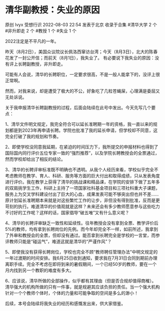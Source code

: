 # 清华副教授：失业的原因

原创 lvyx  受想行识  2022-08-03 22:54 发表于北京
收录于合集
#清华大学
2 个
#非升即走
2 个
#教授
1 个
#失业
1 个

2022注定是不平凡的一年。

昨天（8月2日），美国众议院议长佩洛西窜访台湾；今天（8月3日），北大的陈春花发了一封公开信；而前天（8月1日），我失业了。
有必要说下我失业的原因：没有评上长聘副教授，非升即走。

可能有人会说，清华的长聘职位，一定要求很高，不是一般人能拿下的，没评上很正常啊。

然而，对我来说，却是遭受了极大的不公，好象吃了几粒苍蝇屎，心理满是委屈又无处诉说。

关于我申报清华长聘副教授的过程，后面会陆续在此号中发出。今天先写几个要点：

1、清华文件明文规定，我完全符合可以延长准聘期一年的资格，我一直以来的规划都是到2023年再申请长聘。学院也批准了我的延长申请，但学校却不同意，这完全打破了我的规划和节奏。

2、即使学校没同意我延期，在紧迫的时间压力下，我所提交的申报材料也得到了国际国内同行评价五位专家一致的“强烈推荐”，以及学院长聘教授会的全票通过，然而学校却给出了相反的结论。

3、清华的长聘评审标准既不明确也不透明。从我个人经历来看，学校似乎完全不考虑教师在教学、育人、科研、服务等方面的巨大付出和取得成绩，只从发表角度进行评价。我在教学上获得了清华的挑战课和精品课，在学院的安排下做了五年多的双肩挑学生工作，科研上主持了一项国家社科基金项目和三项社科重大子课题，服务上为交叉学科建设付出了巨大的心血，成果发表可能不够突出但也并不差……原计划延长准聘期本来就是对这些繁忙工作的让步，非但没有得到批准，反而是更苛刻的执行。难道清华的价值观就是这样？未来还会有多少教师愿意参与这些吃力不讨好的工作呢？这样的话，国家倡导“破五唯”又有什么意义呢？

4、清华的长聘评审缺乏一致性和延续性。往年教授会没有拿到全票、教学评价后5%的教师，均有拿到长聘岗位的先例。而今年却完全不一样，如前所述，我拿到了外审和教授会的全票，但却没有通过。能否拿到长聘完全是学校的一言堂，而参评教师只能是“碰运气”，难道这就是清华的“严谨作风”？

5、即使我没有获得长聘岗位，学校也完全不顾“教师聘任管理办法”中明文规定的一年过渡期的时间安排。我6月25日收到通知，要求我在7月31日合同到期前办理离职手续。完全不考虑在即将到来的暑假期间，一个已经50岁的教师，要在一个月内找到另一个教职的难度有多大。

6、应该说，清华所做的全部操作，似乎都有其理由（但是否合规却值得商榷）。清华强大的机构所做的只有一件事，就是规避其应该负担的责任。当一个强大机构针对一个个教师个体时，个体的力量和可能争取的空间是多么的渺小！

后续，本号会陆续将我失业的经历和感慨发出来，供大家借鉴。
